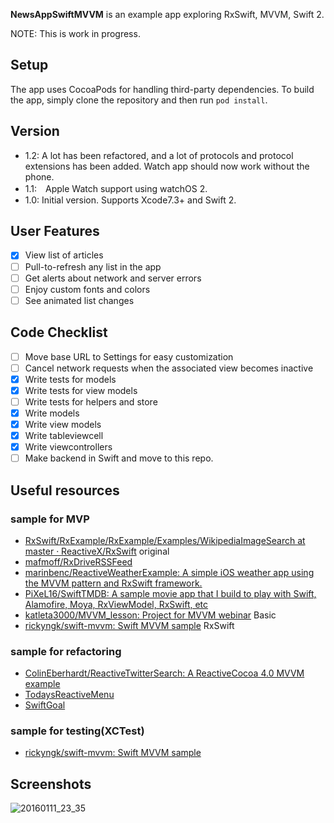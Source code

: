 **NewsAppSwiftMVVM** is an example app exploring RxSwift, MVVM, Swift 2.

NOTE: This is work in progress.

## Setup

The app uses CocoaPods for handling third-party dependencies. To build the app, simply clone the repository and then run ``pod install``.

## Version

- 1.2: A lot has been refactored, and a lot of protocols and protocol extensions has been added. Watch app should now work without the phone.
- 1.1:　Apple Watch support using watchOS 2.
- 1.0: Initial version. Supports Xcode7.3+ and Swift 2.


## User Features

- [x] View list of articles
- [ ] Pull-to-refresh any list in the app
- [ ] Get alerts about network and server errors
- [ ] Enjoy custom fonts and colors
- [ ] See animated list changes

## Code Checklist

- [ ] Move base URL to Settings for easy customization
- [ ] Cancel network requests when the associated view becomes inactive
- [x] Write tests for models
- [x] Write tests for view models
- [ ] Write tests for helpers and store
- [x] Write models
- [x] Write view models
- [x] Write tableviewcell
- [x] Write viewcontrollers
- [ ] Make backend in Swift and move to this repo.

## Useful resources

### sample for MVP

- [RxSwift/RxExample/RxExample/Examples/WikipediaImageSearch at master · ReactiveX/RxSwift](https://github.com/ReactiveX/RxSwift/tree/master/RxExample/RxExample/Examples/WikipediaImageSearch) original
- [mafmoff/RxDriveRSSFeed](https://github.com/mafmoff/RxDriveRSSFeed)
- [marinbenc/ReactiveWeatherExample: A simple iOS weather app using the MVVM pattern and RxSwift framework.](https://github.com/marinbenc/ReactiveWeatherExample)
- [PiXeL16/SwiftTMDB: A sample movie app that I build to play with Swift, Alamofire, Moya, RxViewModel, RxSwift, etc](https://github.com/PiXeL16/SwiftTMDB)
- [katleta3000/MVVM_lesson: Project for MVVM webinar](https://github.com/katleta3000/MVVM_lesson) Basic
- [rickyngk/swift-mvvm: Swift MVVM sample](https://github.com/rickyngk/swift-mvvm) RxSwift

### sample for refactoring

- [ColinEberhardt/ReactiveTwitterSearch: A ReactiveCocoa 4.0 MVVM example](https://github.com/ColinEberhardt/ReactiveTwitterSearch)
- [TodaysReactiveMenu](https://github.com/s0mmer/TodaysReactiveMenu/blob/develop/README.md)
- [SwiftGoal](https://github.com/richeterre/SwiftGoal)

### sample for testing(XCTest)

- [rickyngk/swift-mvvm: Swift MVVM sample](https://github.com/rickyngk/swift-mvvm)

## Screenshots

![20160111_23_35](https://cloud.githubusercontent.com/assets/901084/12236377/b2c84b28-b8bc-11e5-815f-863fdc4f687a.gif)


